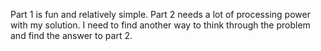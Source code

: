 Part 1 is fun and relatively simple. Part 2 needs a lot of processing power with my solution. I need to find another way to think through the problem and find the answer to part 2.